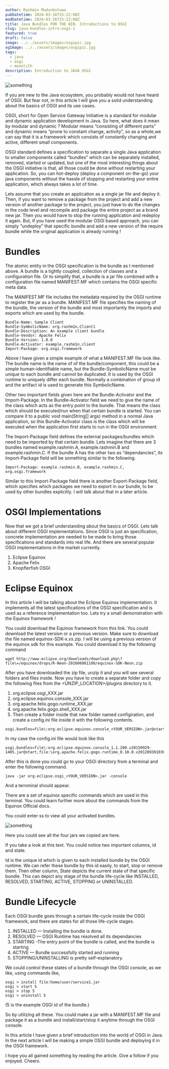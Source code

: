 ```yaml
---
author: Rashmin Mudunkotuwa
pubDatetime: 2024-03-16T15:22:00Z
modDatetime: 2024-03-16T15:22:00Z
title: Java Bundles FOR THE WIN. Introductions to OSGI
slug: java-bundles-intro-osgi-1
featured: true
draft: false
image: ../../assets/images/osgipic.jpg
ogImage: ../../assets/images/osgipic.jpg
tags:
  - java
  - osgi
  - monolith
description: Introduction to JAVA OSGI
---
```


![something](@assets/images/osgipic.jpg)

If you are new to the Java ecosystem, you probably would not have heard of OSGI. But fear not, in this article I will give you a solid understanding about the basics of OSGI and its use cases.

OSGI, short for Open Service Gateway Initiative is a standard for modular and dynamic application development in Java. So here, what does it mean by modular and dynamic ? Modular means “consisting of different parts” and dynamic means “prone to constant change, activity”, so as a whole,we can say that it is a framework which consists of constantly changing and active, different small components.

OSGI standard defines a specification to separate a single Java application to smaller components called “bundles” which can be separately installed, removed, started or updated, but one of the most interesting things about the OSGI initiative is that, all those could be done without restarting your application. So, you can hot-deploy (deploy a component on-the-go) your java components without the hassle of stopping and restarting your entire application, which always takes a lot of time.

Lets assume that you create an application as a single jar file and deploy it. Then, if you want to remove a package from the project and add a new version of another package to the project, you just have to do the changes in the code level and recompile and package the entire project as a brand new jar. Then you would have to stop the running application and redeploy it again. But, if you have used the modular OSGI based approach, you can simply “undeploy” that specific bundle and add a new version of the require bundle while the original application is already running !

# Bundles

The atomic entity in the OSGI specification is the bundle as I mentioned above. A bundle is a tightly coupled, collection of classes and a configuration file. Or to simplify that, a bundle is a jar file combined with a configuration file named MANIFEST.MF which contains the OSGI specific meta data.

The MANIFEST.MF file includes the metadata required by the OSGI runtime to register the jar as a bundle. MANIFEST.MF file specifies the naming of the bundle, the version of the bundle and most importantly the imports and exports which are used by the bundle.

```MF
Bundle-Name: Sample Client
Bundle-SymbolicName: org.rashm1n.Client1
Bundle-Description: An example client bundle
Bundle-Vendor: Apache Felix
Bundle-Version: 1.0.0
Bundle-Activator: example.rashm1n.client
Import-Package: org.osgi.framework
```

Above I have given a simple example of what a MANIFEST.MF file look like. The bundle name is the name of of the bundle/component, this could be a simple human-identifiable name, but the Bundle-SymbolicName must be unique to each bundle and cannot be duplicated. It is used by the OSGI runtime to uniquely differ each bundle. Normally a combination of group id and the artifact id is used to generate this SymbolicName.

Other two important fields given here are the Bundle-Activator and the Import-Package. In the Bundle-Activator field we need to give the name of the class which acts as the entry point to the bundle. That means the class which should be executed/run when that certain bundle is started. You can compare it to a public void main(String[] args) method in a normal Java application, so this Bundle-Activator class is the class which will be executed when the application first starts to run in the OSGI environment.

The Import-Package field defines the external packages/bundles which need to be imported by that certain bundle. Lets imagine that there are 3 bundles named example.rashmin.A, example.rashmin.B and example.rashmin.C. If the bundle A has the other two as “dependancies”, its Import-Package field will be something similar to the following.

```MF
Import-Package: example.rashmin.B, example.rashmin.C, org.osgi.framework
```

Similar to this Import-Package field there is another Export-Package field, which specifies which packages we need to export in our bundle, to be used by other bundles explicitly. I will talk about that in a later article.

# OSGI Implementations

Now that we got a brief understanding about the basics of OSGI. Lets talk about different OSGI implementations. Since OSGI is just an specification, concrete implementation are needed to be made to bring those specifications and standards into real life. And there are several popular OSGI implementations in the market currently.

1. Eclipse Equinox
2. Apache Felix
3. Knopflerfish OSGI

# Eclipse Equinox

In this article I will be talking about the Eclipse Equinox implementation. It implements all the latest specifications of the OSGI specification and is used as a reference implementation too. Lets try a small demonstration with the Equinox framework !

You could download the Equinox framework from this link. You could download the latest version or a previous version. Make sure to download the file named equinox-SDK-x.xx.zip. I will be using a previous version of the equinox sdk for this example. You could download it by the following command

```
wget http://www.eclipse.org/downloads/download.php\?file\=/equinox/drops/R-Neon-201606061100/equinox-SDK-Neon.zip
```

After you have downloaded the zip file, unzip it and you will see several folders and files inside. Now you have to create a separate folder and copy the following files from the <UNZIP_LOCATION>/plugins directory to it.

1. org.eclipse.osgi_XXX.jar
2. org.eclipse.equinox.console_XXX.jar
3. org.apache.felix.gogo.runtime_XXX.jar
4. org.apache.felix.gogo.shell_XXX.jar
5. Then create a folder inside that new folder named configiration, and create a config.ini file inside it with the following contents.

```
osgi.bundles=file\:org.eclipse.equinox.console_<YOUR_VERSION>.jar@start,file:\org.apache.felix.gogo.runtime_<YOUR_VERSION>.jar@start,file:\org.apache.felix.gogo.shell_<YOUR_VERSION>.jar@start
```

In my case the config.ini file would look like this

```
osgi.bundles=file\:org.eclipse.equinox.console_1.1.200.v20150929-1405.jar@start,file:\org.apache.felix.gogo.runtime_0.10.0.v201209301036.jar@start,file:\org.apache.felix.gogo.shell_0.10.0.v201212101605.jar@start
```

After this is done you could go to your OSGI directory from a terminal and enter the following command.

```
java -jar org.eclipse.osgi_<YOUR_VERSION>.jar -console
```

And a ternminal should appear.

There are a set of equinox specific commands which are used in this terminal. You could learn further more about the commands from the Equinox Official docs.

You could enter ss to view all your activated bundles.

![something](@assets/images/osgiimage1.webp)

Here you could see all the four jars we copied are here.

If you take a look at this text. You could notice two important columns, id and state.

Id is the unique id which is given to each installed bundle by the OSGI runtime. We can refer these bundle by this id easily, to start, stop or remove them. Then other column, State depicts the current state of that specific bundle. This can depict any stage of the bundle life-cycle like INSTALLED, RESOLVED, STARTING, ACTIVE, STOPPING or UNINSTALLED.

# Bundle Lifecycle

Each OSGI bundle goes through a certain life-cycle inside the OSGI framework, and there are states for all those life-cycle stages.

1. INSTALLED — Installing the bundle is done.
2. RESOLVED — OSGI Runtime has resolved all its dependancies
3. STARTING -The entry point of the bundle is called, and the bundle is starting
4. ACTIVE — Bundle successfully started and running
5. STOPPING/UNINSTALLING is pretty self-explanatory.

We could control these states of a bundle through the OSGI console, as we like, using commands like,

```
osgi > install file:home/user/service1.jar
osgi > start 5
osgi > stop 5
osgi > uninstall 5
```

(5 is the example OSGI id of the bundle.)

So by utilizing all these. You could make a jar with a MANIFEST.MF file and package it as a bundle and install/start/stop it anytime through the OSGI console.

In this article I have given a brief introduction into the world of OSGI in Java. In the next article I will be making a simple OSGI bundle and deploying it in the OSGI framework.

I hope you all gained something by reading the article. Give a follow if you enjoyed. Cheers.

